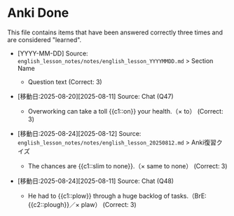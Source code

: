 # Anki Done

This file contains items that have been answered correctly three times and are
considered "learned".

- [YYYY-MM-DD] Source:
  `english_lesson_notes/notes/english_lesson_YYYYMMDD.md` > Section Name
  - Question text (Correct: 3)

- \[移動日:2025-08-20]\[2025-08-11] Source: Chat (Q47)
  - Overworking can take a toll {{c1::on}} your health.（× to） (Correct: 3)

- \[移動日:2025-08-24]\[2025-08-12] Source: `english_lesson_notes/notes/english_lesson_20250812.md` > Anki復習クイズ
  - The chances are {{c1::slim to none}}.（× same to none） (Correct: 3)
- \[移動日:2025-08-24]\[2025-08-11] Source: Chat (Q48)
  - He had to {{c1::plow}} through a huge backlog of tasks.（BrE:
    {{c2::plough}}／× plaw） (Correct: 3)
